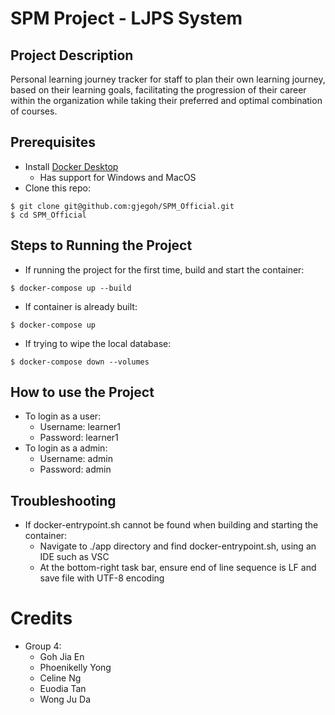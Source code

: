 # SPM Project - LJPS System

## Project Description
Personal learning journey tracker for staff to plan their own learning journey, based on their learning goals, facilitating the progression of their career within the organization while taking their preferred and optimal combination of courses.

## Prerequisites
- Install [Docker Desktop](https://www.docker.com/products/docker-desktop)
    - Has support for Windows and MacOS
- Clone this repo:
~~~
$ git clone git@github.com:gjegoh/SPM_Official.git
$ cd SPM_Official
~~~

## Steps to Running the Project
- If running the project for the first time, build and start the container:
~~~
$ docker-compose up --build
~~~
- If container is already built:
~~~
$ docker-compose up
~~~
- If trying to wipe the local database:
~~~
$ docker-compose down --volumes
~~~

## How to use the Project
- To login as a user:
    - Username: learner1
    - Password: learner1
- To login as a admin:
    - Username: admin
    - Password: admin

## Troubleshooting
- If docker-entrypoint.sh cannot be found when building and starting the container:
    - Navigate to ./app directory and find docker-entrypoint.sh, using an IDE such as VSC
    - At the bottom-right task bar, ensure end of line sequence is LF and save file with UTF-8 encoding

# Credits
- Group 4:
    - Goh Jia En
    - Phoenikelly Yong
    - Celine Ng
    - Euodia Tan
    - Wong Ju Da
